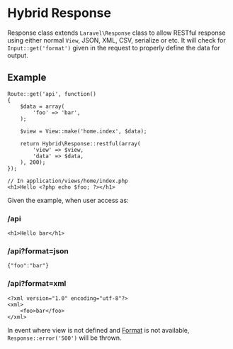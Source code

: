 # Hybrid Response

Response class extends `Laravel\Response` class to allow RESTful response using either normal `View`, JSON, XML, CSV, serialize or etc. It will check for `Input::get('format')` given in the request to properly define the data for output.

## Example

	Route::get('api', function()
	{
		$data = array(
			'foo' => 'bar',
		);
		
		$view = View::make('home.index', $data);
		
		return Hybrid\Response::restful(array(
			'view' => $view,
			'data' => $data,
		), 200);
	});
	
	// In application/views/home/index.php
	<h1>Hello <?php echo $foo; ?></h1>
	
Given the example, when user access as:

### /api 
	
	<h1>Hello bar</h1>

### /api?format=json
	
	{"foo":"bar"}

### /api?format=xml
	 
	<?xml version="1.0" encoding="utf-8"?>
	<xml>
		<foo>bar</foo>
	</xml>
	
In event where view is not defined and [Format](./format.md) is not available, `Response::error('500')` will be thrown.